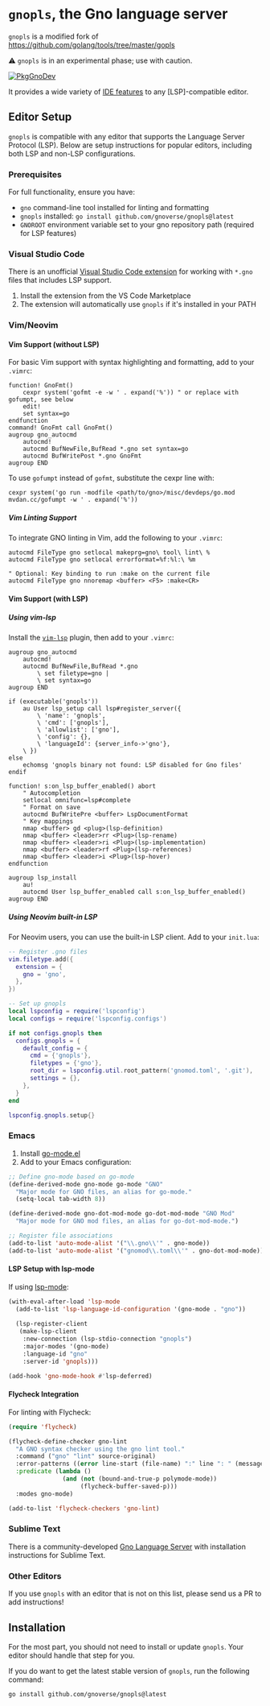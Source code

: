 # `gnopls`, the Gno language server

`gnopls` is a modified fork of https://github.com/golang/tools/tree/master/gopls

⚠️  `gnopls` is in an experimental phase; use with caution.

[![PkgGnoDev](https://pkg.go.dev/badge/github.com/gnoverse/gnopls)](https://pkg.go.dev/github.com/gnoverse/gnopls)

It provides a wide variety of [IDE features](doc/features/README.md) to any [LSP]-compatible editor.

## Editor Setup

`gnopls` is compatible with any editor that supports the Language Server Protocol (LSP). Below are setup instructions for popular editors, including both LSP and non-LSP configurations.

### Prerequisites

For full functionality, ensure you have:
- `gno` command-line tool installed for linting and formatting
- `gnopls` installed: `go install github.com/gnoverse/gnopls@latest`
- `GNOROOT` environment variable set to your gno repository path (required for LSP features)

### Visual Studio Code

There is an unofficial [Visual Studio Code extension](https://marketplace.visualstudio.com/items?itemName=harry-hov.gno) for working with `*.gno` files that includes LSP support.

1. Install the extension from the VS Code Marketplace
2. The extension will automatically use `gnopls` if it's installed in your PATH

### Vim/Neovim

#### Vim Support (without LSP)

For basic Vim support with syntax highlighting and formatting, add to your `.vimrc`:

```vim
function! GnoFmt()
	cexpr system('gofmt -e -w ' . expand('%')) " or replace with gofumpt, see below
	edit!
	set syntax=go
endfunction
command! GnoFmt call GnoFmt()
augroup gno_autocmd
	autocmd!
	autocmd BufNewFile,BufRead *.gno set syntax=go
	autocmd BufWritePost *.gno GnoFmt
augroup END
```

To use `gofumpt` instead of `gofmt`, substitute the cexpr line with:
```vim
cexpr system('go run -modfile <path/to/gno>/misc/devdeps/go.mod mvdan.cc/gofumpt -w ' . expand('%'))
```

##### Vim Linting Support

To integrate GNO linting in Vim, add the following to your `.vimrc`:

```vim
autocmd FileType gno setlocal makeprg=gno\ tool\ lint\ %
autocmd FileType gno setlocal errorformat=%f:%l:\ %m

" Optional: Key binding to run :make on the current file
autocmd FileType gno nnoremap <buffer> <F5> :make<CR>
```

#### Vim Support (with LSP)

##### Using vim-lsp

Install the [`vim-lsp`](https://github.com/prabirshrestha/vim-lsp) plugin, then add to your `.vimrc`:

```vim
augroup gno_autocmd
    autocmd!
    autocmd BufNewFile,BufRead *.gno
        \ set filetype=gno |
        \ set syntax=go
augroup END

if (executable('gnopls'))
    au User lsp_setup call lsp#register_server({
        \ 'name': 'gnopls',
        \ 'cmd': ['gnopls'],
        \ 'allowlist': ['gno'],
        \ 'config': {},
        \ 'languageId': {server_info->'gno'},
    \ })
else
    echomsg 'gnopls binary not found: LSP disabled for Gno files'
endif

function! s:on_lsp_buffer_enabled() abort
    " Autocompletion
    setlocal omnifunc=lsp#complete
    " Format on save
    autocmd BufWritePre <buffer> LspDocumentFormat
    " Key mappings
    nmap <buffer> gd <plug>(lsp-definition)
    nmap <buffer> <leader>rr <Plug>(lsp-rename)
    nmap <buffer> <leader>ri <Plug>(lsp-implementation)
    nmap <buffer> <leader>rf <Plug>(lsp-references)
    nmap <buffer> <leader>i <Plug>(lsp-hover)
endfunction

augroup lsp_install
    au!
    autocmd User lsp_buffer_enabled call s:on_lsp_buffer_enabled()
augroup END
```

##### Using Neovim built-in LSP

For Neovim users, you can use the built-in LSP client. Add to your `init.lua`:

```lua
-- Register .gno files
vim.filetype.add({
  extension = {
    gno = 'gno',
  },
})

-- Set up gnopls
local lspconfig = require('lspconfig')
local configs = require('lspconfig.configs')

if not configs.gnopls then
  configs.gnopls = {
    default_config = {
      cmd = {'gnopls'},
      filetypes = {'gno'},
      root_dir = lspconfig.util.root_pattern('gnomod.toml', '.git'),
      settings = {},
    },
  }
end

lspconfig.gnopls.setup{}
```

### Emacs

1. Install [go-mode.el](https://github.com/dominikh/go-mode.el)
2. Add to your Emacs configuration:

```lisp
;; Define gno-mode based on go-mode
(define-derived-mode gno-mode go-mode "GNO"
  "Major mode for GNO files, an alias for go-mode."
  (setq-local tab-width 8))

(define-derived-mode gno-dot-mod-mode go-dot-mod-mode "GNO Mod"
  "Major mode for GNO mod files, an alias for go-dot-mod-mode.")

;; Register file associations
(add-to-list 'auto-mode-alist '("\\.gno\\'" . gno-mode))
(add-to-list 'auto-mode-alist '("gnomod\\.toml\\'" . gno-dot-mod-mode))
```

#### LSP Setup with lsp-mode

If using [lsp-mode](https://github.com/emacs-lsp/lsp-mode):

```lisp
(with-eval-after-load 'lsp-mode
  (add-to-list 'lsp-language-id-configuration '(gno-mode . "gno"))
  
  (lsp-register-client
   (make-lsp-client
    :new-connection (lsp-stdio-connection "gnopls")
    :major-modes '(gno-mode)
    :language-id "gno"
    :server-id 'gnopls)))

(add-hook 'gno-mode-hook #'lsp-deferred)
```

#### Flycheck Integration

For linting with Flycheck:

```lisp
(require 'flycheck)

(flycheck-define-checker gno-lint
  "A GNO syntax checker using the gno lint tool."
  :command ("gno" "lint" source-original)
  :error-patterns ((error line-start (file-name) ":" line ": " (message) " (code=" (id (one-or-more digit)) ")." line-end))
  :predicate (lambda ()
               (and (not (bound-and-true-p polymode-mode))
                    (flycheck-buffer-saved-p)))
  :modes gno-mode)

(add-to-list 'flycheck-checkers 'gno-lint)
```

### Sublime Text

There is a community-developed [Gno Language Server](https://github.com/jdkato/gnols) with installation instructions for Sublime Text.

### Other Editors

If you use `gnopls` with an editor that is not on this list, please send us a PR to add instructions!

## Installation

For the most part, you should not need to install or update `gnopls`. Your editor should handle that step for you.

If you do want to get the latest stable version of `gnopls`, run the following command:

```sh
go install github.com/gnoverse/gnopls@latest
```
